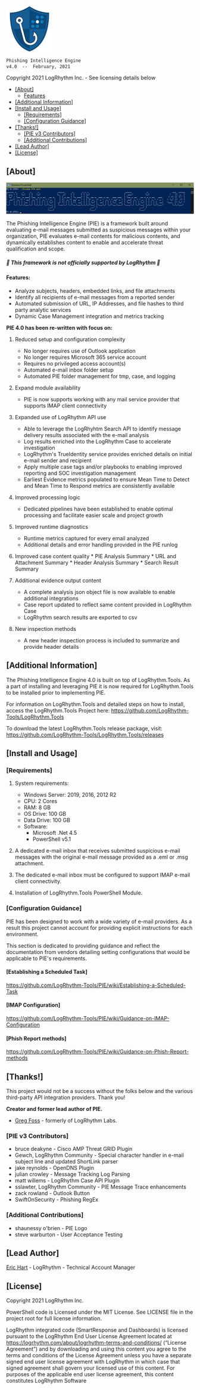 <img align="center" src="/images/PIE-Logo.png" width="125px" alt="PIE">

    Phishing Intelligence Engine
    v4.0  --  February, 2021

Copyright 2021 LogRhythm Inc. - See licensing details below

- [[About]](#about)
    + [Features](#features)
- [[Additional Information]](#additional-information)
- [[Install and Usage]](#install-and-usage)
  * [[Requirements]](#requirements)
  * [[Configuration Guidance]](#configuration-guidance)
- [[Thanks!]](#thanks)
  * [[PIE v3 Contributors]](#pie-v3-contributors)
  * [[Additional Contributions]](#additional-contributions)
- [[Lead Author]](#lead-author)
- [[License]](#license)

## [About]
    
![Phishing Intelligence Engine](/images/PIE.png)

The Phishing Intelligence Engine (PIE) is a framework built around evaluating e-mail messages submitted as suspicious messages within your organization, PIE evaluates e-mail contents for malicious contents, and dynamically establishes content to enable and accelerate threat qualification and scope.

##### :rotating_light: This framework is not officially supported by LogRhythm  :rotating_light:

#### Features:

  - Analyze subjects, headers, embedded links, and file attachments
  - Identify all recipients of e-mail messages from a reported sender
  - Automated submission of URL, IP Addresses, and file hashes to third party analytic services
  - Dynamic Case Management integration and metrics tracking


**PIE 4.0 has been re-written with focus on:**

  1. Reduced setup and configuration complexity
     * No longer requires use of Outlook application
     * No longer requires Microsoft 365 service account
     * Requires no privileged access account(s)
     * Automated e-mail inbox folder setup
     * Automated PIE folder management for tmp, case, and logging
  
  2. Expand module availability
     * PIE is now supports working with any mail service provider that supports IMAP client connectivity
  
  3. Expanded use of LogRhythm API use
     * Able to leverage the LogRhyhtm Search API to identify message delivery results associated with the e-mail analysis
     * Log results enriched into the LogRhythm Case to accelerate investigation
     * LogRhythm's TrueIdentity service provides enriched details on initial e-mail sender and recipient
     * Apply multiple case tags and/or playbooks to enabling improved reporting and SOC investigation management
     * Earliest Evidence metrics populated to ensure Mean Time to Detect and Mean Time to Respond metrics are consistently available
  
  4. Improved processing logic
     * Dedicated pipelines have been established to enable optimal processing and facilitate easier scale and project growth
  
  5. Improved runtime diagnostics
     * Runtime metrics captured for every email analyzed
     * Additional details and error handling provided in the PIE runlog
  
   6. Improved case content quality
     * PIE Analysis Summary
     * URL and Attachment Summary
     * Header Analysis Summary
     * Search Result Summary
  
  7. Additional evidence output content
     * A complete analysis json object file is now available to enable additional integrations
     * Case report updated to reflect same content provided in LogRhythm Case
     * LogRhythm search results are exported to csv
  
  8. New inspection methods
     * A new header inspection process is included to summarize and provide header details

## [Additional Information]

The Phishing Intelligence Engine 4.0 is built on top of LogRhythm.Tools.  As a part of installing and leveraging PIE it is now required for LogRhythm.Tools to be installed prior to implementing PIE.

For information on LogRhythm.Tools and detailed steps on how to install, access the LogRhythm.Tools Project here:
https://github.com/LogRhythm-Tools/LogRhythm.Tools

To download the latest LogRhythm.Tools release package, visit:
https://github.com/LogRhythm-Tools/LogRhythm.Tools/releases


## [Install and Usage]

### [Requirements]

1. System requirements:
    -	Windows Server: 2019, 2016, 2012 R2
    - CPU: 2 Cores
    -	RAM: 8 GB
    -	OS Drive: 100 GB
    -	Data Drive: 100 GB
    -	Software: 
        - Microsoft .Net 4.5
        -	PowerShell v5.1

2. A dedicated e-mail inbox that receives submitted suspicious e-mail messages with the original e-mail message provided as a .eml or .msg attachment.
   
3. The dedicated e-mail inbox must be configured to support IMAP e-mail client connectivity.

4. Installation of LogRhythm.Tools PowerShell Module.

### [Configuration Guidance]
PIE has been designed to work with a wide variety of e-mail providers.  As a result this project cannot account for providing explicit instructions for each environment.  

This section is dedicated to providing guidance and reflect the documentation from vendors detailing setting configurations that would be applicable to PIE's requirements.


#### [Establishing a Scheduled Task]
<a href="https://github.com/LogRhythm-Tools/PIE/wiki/Establishing-a-Scheduled-Task" target="_blank">https://github.com/LogRhythm-Tools/PIE/wiki/Establishing-a-Scheduled-Task</a>


#### [IMAP Configuration]
<a href="https://github.com/LogRhythm-Tools/PIE/wiki/Guidance-on-IMAP-Configuration" target="_blank">https://github.com/LogRhythm-Tools/PIE/wiki/Guidance-on-IMAP-Configuration</a>


#### [Phish Report methods]
<a href="https://github.com/LogRhythm-Tools/PIE/wiki/Guidance-on-Phish-Report-methods" target="_blank">https://github.com/LogRhythm-Tools/PIE/wiki/Guidance-on-Phish-Report-methods</a>



## [Thanks!]

This project would not be a success without the folks below and the various third-party API integration providers. Thank you!

**Creator and former lead author of PIE.**
- [Greg Foss](https://github.com/gfoss) - formerly of LogRhythm Labs.

### [PIE v3 Contributors]
- bruce deakyne -  Cisco AMP Threat GRID Plugin
- Gewch, LogRhythm Community - Special character handler in e-mail subject line and updated ShortLink parser
- jake reynolds - OpenDNS Plugin
- julian crowley - Message Tracking Log Parsing
- matt willems - LogRhythm Case API Plugin
- sslawter, LogRhythm Community - PIE Message Trace enhancements
- zack rowland - Outlook Button
- SwiftOnSecurity - Phishing RegEx

### [Additional Contributions]
- shaunessy o'brien - PIE Logo
- steve warburton - User Acceptance Testing


## [Lead Author]

[Eric Hart](https://github.com/Jtekt) - LogRhythm - Technical Account Manager


## [License]

Copyright 2021 LogRhythm Inc.   

PowerShell code is Licensed under the MIT License. See LICENSE file in the project root for full license information.

LogRhythm integrated code (SmartResponse and Dashboards) is licensed pursuant to the LogRhythm End User License Agreement located at https://logrhythm.com/about/logrhythm-terms-and-conditions/ (“License Agreement”) and by downloading and using this content you agree to the terms and conditions of the License Agreement unless you have a separate signed end user license agreement with LogRhythm in which case that signed agreement shall govern your licensed use of this content. For purposes of the applicable end user license agreement, this content constitutes LogRhythm Software
